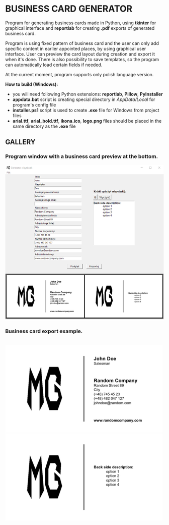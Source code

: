 # BUSINESS CARD GENERATOR
Program for generating business cards made in Python, using **tkinter** for graphical interface and **reportlab** for creating **.pdf**
exports of generated business card.

Program is using fixed pattern of business card and the user can only add specific content in earlier appointed places, by using
graphical user interface. User can preview the card layout during creation and export it when it's done. There is also possibility to save
templates, so the program can automatically load certain fields if needed.

At the current moment, program supports only polish language version.

**How to build (Windows):**
- you will need following Python extensions: **reportlab**, **Pillow**, **PyInstaller**
- **appdata.bat** script is creating special directory in *AppData/Local* for program's config file
- **installer.ps1** script is used to create **.exe** file for Windows from project files
- **arial.ttf**, **arial_bold.ttf**, **ikona.ico**, **logo.png** files should be placed in the same directory as the **.exe** file

## GALLERY

### Program window with a business card preview at the bottom.
![business card generator screenshot](https://github.com/MaciejGrudziaz/BUSINESS_CARD_GENERATOR/blob/master/Screenshots/businesscard_screenshot.png)


### Business card export example.
<br>
<img src="https://github.com/MaciejGrudziaz/BUSINESS_CARD_GENERATOR/blob/master/Screenshots/export_front.png" width="500">
<img src="https://github.com/MaciejGrudziaz/BUSINESS_CARD_GENERATOR/blob/master/Screenshots/export_back.png" width="500">
